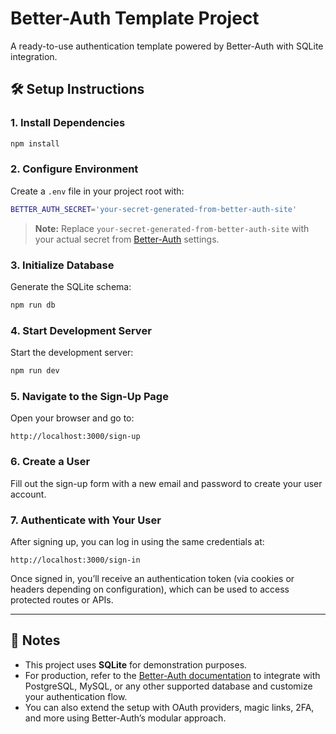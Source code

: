 # Better-Auth Template Project

A ready-to-use authentication template powered by Better-Auth with SQLite integration.

## 🛠️ Setup Instructions

### 1. Install Dependencies

```bash
npm install
```

### 2. Configure Environment

Create a `.env` file in your project root with:

```bash
BETTER_AUTH_SECRET='your-secret-generated-from-better-auth-site'
```

> **Note:** Replace `your-secret-generated-from-better-auth-site` with your actual secret from [Better-Auth](https://better-auth.dev) settings.

### 3. Initialize Database

Generate the SQLite schema:

```bash
npm run db
```

### 4. Start Development Server

Start the development server:

```bash
npm run dev
```

### 5. Navigate to the Sign-Up Page

Open your browser and go to:

```
http://localhost:3000/sign-up
```

### 6. Create a User

Fill out the sign-up form with a new email and password to create your user account.

### 7. Authenticate with Your User

After signing up, you can log in using the same credentials at:

```
http://localhost:3000/sign-in
```

Once signed in, you’ll receive an authentication token (via cookies or headers depending on configuration), which can be used to access protected routes or APIs.

---

## 📝 Notes

- This project uses **SQLite** for demonstration purposes.
- For production, refer to the [Better-Auth documentation](https://better-auth.dev/docs) to integrate with PostgreSQL, MySQL, or any other supported database and customize your authentication flow.
- You can also extend the setup with OAuth providers, magic links, 2FA, and more using Better-Auth’s modular approach.


